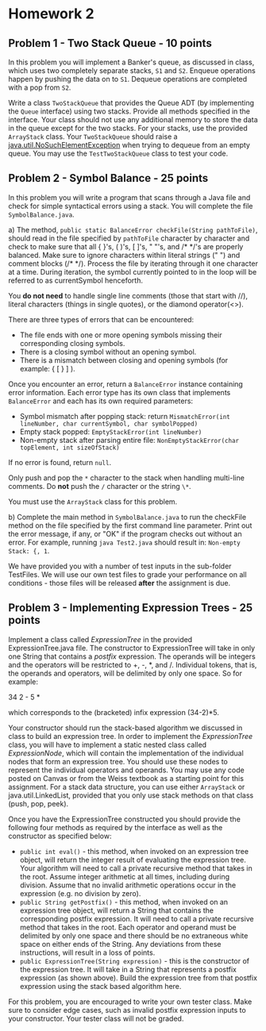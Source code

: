 # Homework 2

## Problem 1 - Two Stack Queue - 10 points

In this problem you will implement a Banker's queue, as discussed in class, which uses two completely separate stacks, `S1` and `S2`. Enqueue operations happen by pushing the data on to `S1`.
Dequeue operations are completed with a pop from `S2`. 

Write a class `TwoStackQueue` that provides the Queue ADT (by implementing the `Queue` interface) using two stacks. Provide all methods specified in the interface. Your class should not use any additional memory to store the data in the queue except for the two stacks. 
For your stacks, use the provided `ArrayStack` class.
Your `TwoStackQueue` should raise a [java.util.NoSuchElementException](https://docs.oracle.com/javase/7/docs/api/java/util/NoSuchElementException.html) when trying to dequeue from an empty queue. 
You may use the `TestTwoStackQueue` class to test your code.

## Problem 2 - Symbol Balance - 25 points

In this problem you will write a program that scans through a Java file and check for simple syntactical errors using a stack. You will complete the file `SymbolBalance.java`.

a) The method, `public static BalanceError checkFile(String pathToFile)`, should read in the file specified by `pathToFile` character by character and check to make sure that all { }'s, ( )'s, [ ]'s, " "'s, and /\* \*/'s are properly balanced. Make sure to ignore characters within literal strings (" ") and comment blocks (/\* \*/). Process the file by iterating through it one character at a time. During iteration, the symbol currently pointed to in the loop will be referred to as currentSymbol henceforth.

You **do not need** to handle single line comments (those that start with //), literal characters (things in single quotes), or the diamond operator(<>).

There are three types of errors that can be encountered:

* The file ends with one or more opening symbols missing their corresponding closing symbols.
* There is a closing symbol without an opening symbol.
* There is a mismatch between closing and opening symbols (for example: { [ } ] ).

Once you encounter an error, return a `BalanceError` instance containing error information. Each error type has its own class that implements  `BalanceError` and each has its own required parameters:

- Symbol mismatch after popping stack: return `MismatchError(int lineNumber, char currentSymbol, char symbolPopped)`
- Empty stack popped: `EmptyStackError(int lineNumber)`
- Non-empty stack after parsing entire file: `NonEmptyStackError(char topElement, int sizeOfStack)`

If no error is found, return `null`.

Only push and pop the `*` character to the stack when handling multi-line comments. Do **not** push the `/` character or the string `\*`.

You must use the `ArrayStack` class for this problem. 

b) Complete the main method in `SymbolBalance.java` to run the checkFile method on the file specified by the first command line parameter. Print out the error message, if any, or "OK" if the program checks out without an error. 
For example, running `java Test2.java` should result in: `Non-empty Stack: {, 1`.

We have provided you with a number of test inputs in the sub-folder TestFiles. We will use our own test files to grade your performance on all conditions - those files will be released **after** the assignment is due.


## Problem 3 - Implementing Expression Trees - 25 points

Implement a class called *ExpressionTree* in the provided ExpressionTree.java file. The constructor to ExpressionTree will take in only one String that contains a *postfix* expression. The operands will be integers and the operators will be restricted to +, -, \*, and /. Individual tokens, that is, the operands and operators, will be delimited by only one space. So for example:

34 2 - 5 *

which corresponds to the (bracketed) infix expression (34-2)\*5.

Your constructor should run the stack-based algorithm we discussed in class to build an expression tree. In order to implement the *ExpressionTree* class, you will have to implement a static nested class called *ExpressionNode*, which will contain the implementation of the individual nodes that form an expression tree. You should use these nodes to represent the individual operators and operands. You may use any code posted on Canvas or from the Weiss textbook as a starting point for this assignment. For a stack data structure, you can use either `ArrayStack` or java.util.LinkedList, provided that you only use stack methods on that class (push, pop, peek).

Once you have the ExpressionTree constructed you should provide the following four methods as required by the interface as well as the constructor as specified below:

* ```public int eval()``` - this method, when invoked on an expression tree object, will return the integer result of evaluating the expression tree. Your algorithm will need to call a private recursive method that takes in the root. Assume integer arithmetic at all times, including during division. Assume that no invalid arithmetic operations occur in the expression (e.g. no division by zero).
* ```public String getPostfix()``` - this method, when invoked on an expression tree object, will return a String that contains the corresponding postfix expression. It will need to call a private recursive method that takes in the root. Each operator and operand must be delimited by only one space and there should be no extraneous white space on either ends of the String. Any deviations from these instructions, will result in a loss of points.
* ```public ExpressionTree(String expression)``` - this is the constructor of the expression tree.  It will take in a String that represents a postfix expression (as shown above). Build the expression tree from that postfix expression using the stack based algorithm here.

For this problem, you are encouraged to write your own tester class. Make sure to consider edge cases, such as invalid postfix expression inputs to your constructor. Your tester class will not be graded.
